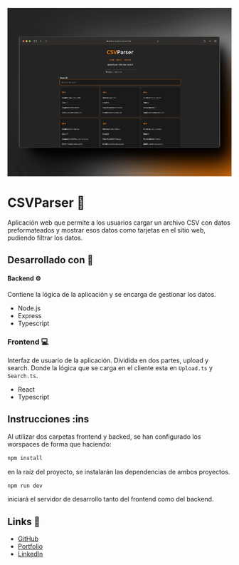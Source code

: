 ![CsvCParse](./frontend/public/csvconverter.webp)
# CSVParser 📙
Aplicación web que permite a los usuarios cargar un archivo CSV con datos preformateados y mostrar esos datos como tarjetas en el sitio web, pudiendo filtrar los datos.
## Desarrollado con 🧰
#### Backend ⚙️
Contiene la lógica de la aplicación y se encarga de gestionar los datos.
- Node.js
- Express
- Typescript
### Frontend 💻
Interfaz de usuario de la aplicación. Dividida en dos partes, upload y search. Donde la lógica que se carga en el cliente esta en `Upload.ts` y `Search.ts`.
- React
- Typescript

## Instrucciones :ins
Al utilizar dos carpetas frontend y backed, se han configurado los worspaces de forma que haciendo:
```bash
npm install
```
en la raíz del proyecto, se instalarán las dependencias de ambos proyectos.

```bash
npm run dev
```
iniciará el servidor de desarrollo tanto del frontend como del backend.

## Links 🔗
- [GitHub](https://github.com/AlexRivasMachin)
- [Portfolio](https://www.linkedin.com/in/alex-rivas-machin/)
- [LinkedIn](https://alexdev.eus/)

